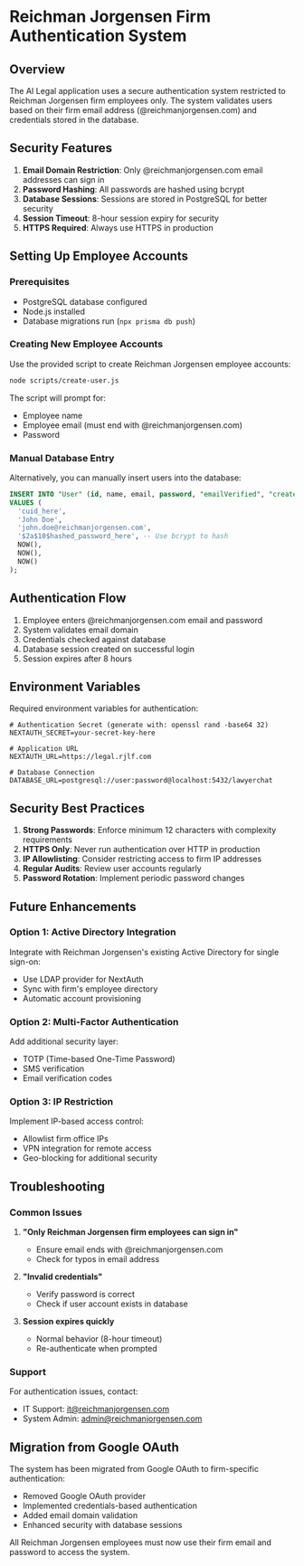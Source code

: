 # Reichman Jorgensen Firm Authentication System

## Overview

The AI Legal application uses a secure authentication system restricted to Reichman Jorgensen firm employees only. The system validates users based on their firm email address (@reichmanjorgensen.com) and credentials stored in the database.

## Security Features

1. **Email Domain Restriction**: Only @reichmanjorgensen.com email addresses can sign in
2. **Password Hashing**: All passwords are hashed using bcrypt
3. **Database Sessions**: Sessions are stored in PostgreSQL for better security
4. **Session Timeout**: 8-hour session expiry for security
5. **HTTPS Required**: Always use HTTPS in production

## Setting Up Employee Accounts

### Prerequisites
- PostgreSQL database configured
- Node.js installed
- Database migrations run (`npx prisma db push`)

### Creating New Employee Accounts

Use the provided script to create Reichman Jorgensen employee accounts:

```bash
node scripts/create-user.js
```

The script will prompt for:
- Employee name
- Employee email (must end with @reichmanjorgensen.com)
- Password

### Manual Database Entry

Alternatively, you can manually insert users into the database:

```sql
INSERT INTO "User" (id, name, email, password, "emailVerified", "createdAt", "updatedAt")
VALUES (
  'cuid_here',
  'John Doe',
  'john.doe@reichmanjorgensen.com',
  '$2a$10$hashed_password_here', -- Use bcrypt to hash
  NOW(),
  NOW(),
  NOW()
);
```

## Authentication Flow

1. Employee enters @reichmanjorgensen.com email and password
2. System validates email domain
3. Credentials checked against database
4. Database session created on successful login
5. Session expires after 8 hours

## Environment Variables

Required environment variables for authentication:

```env
# Authentication Secret (generate with: openssl rand -base64 32)
NEXTAUTH_SECRET=your-secret-key-here

# Application URL
NEXTAUTH_URL=https://legal.rjlf.com

# Database Connection
DATABASE_URL=postgresql://user:password@localhost:5432/lawyerchat
```

## Security Best Practices

1. **Strong Passwords**: Enforce minimum 12 characters with complexity requirements
2. **HTTPS Only**: Never run authentication over HTTP in production
3. **IP Allowlisting**: Consider restricting access to firm IP addresses
4. **Regular Audits**: Review user accounts regularly
5. **Password Rotation**: Implement periodic password changes

## Future Enhancements

### Option 1: Active Directory Integration
Integrate with Reichman Jorgensen's existing Active Directory for single sign-on:
- Use LDAP provider for NextAuth
- Sync with firm's employee directory
- Automatic account provisioning

### Option 2: Multi-Factor Authentication
Add additional security layer:
- TOTP (Time-based One-Time Password)
- SMS verification
- Email verification codes

### Option 3: IP Restriction
Implement IP-based access control:
- Allowlist firm office IPs
- VPN integration for remote access
- Geo-blocking for additional security

## Troubleshooting

### Common Issues

1. **"Only Reichman Jorgensen firm employees can sign in"**
   - Ensure email ends with @reichmanjorgensen.com
   - Check for typos in email address

2. **"Invalid credentials"**
   - Verify password is correct
   - Check if user account exists in database

3. **Session expires quickly**
   - Normal behavior (8-hour timeout)
   - Re-authenticate when prompted

### Support

For authentication issues, contact:
- IT Support: it@reichmanjorgensen.com
- System Admin: admin@reichmanjorgensen.com

## Migration from Google OAuth

The system has been migrated from Google OAuth to firm-specific authentication:
- Removed Google OAuth provider
- Implemented credentials-based authentication
- Added email domain validation
- Enhanced security with database sessions

All Reichman Jorgensen employees must now use their firm email and password to access the system.
